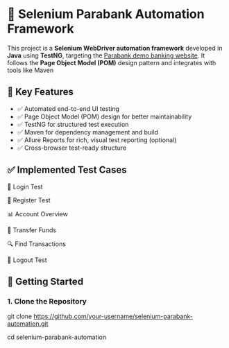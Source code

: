 # 🧪 Selenium Parabank Automation Framework

This project is a **Selenium WebDriver automation framework** developed in **Java** using **TestNG**, targeting the [Parabank demo banking website](https://parabank.parasoft.com/). It follows the **Page Object Model (POM)** design pattern and integrates with tools like Maven 



## 📌 Key Features

- ✅ Automated end-to-end UI testing
- ✅ Page Object Model (POM) design for better maintainability
- ✅ TestNG for structured test execution
- ✅ Maven for dependency management and build
- ✅ Allure Reports for rich, visual test reporting (optional)
- ✅ Cross-browser test-ready structure



## ✅ Implemented Test Cases


🔐 Login Test 

📝 Register Test	

📊 Account Overview	

🔁 Transfer Funds

🔍 Find Transactions	

🚪 Logout Test	


## 🚀 Getting Started

### 1. Clone the Repository


git clone https://github.com/your-username/selenium-parabank-automation.git

cd selenium-parabank-automation


